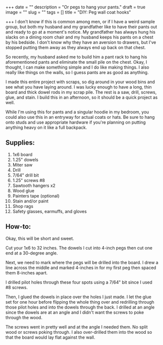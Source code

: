 +++
date = ""
description = "Or pegs to hang your pants."
draft = true
image = ""
slug = ""
tags = []
title = "DIY: Peg wall coat hooks"

+++
I don't know if this is common among men, or if I have a weird sample group, but both my husband and my grandfather like to have their pants out and ready to go at a moment's notice. My grandfather has always hung his slacks on a dining room chair and my husband keeps his pants on a chest by his bedside. I don't know why they have an aversion to drawers, but I've stopped putting them away as they always end up back on that chest.

So recently, my husband asked me to build him a pant rack to hang his aforementioned pants and eliminate the small pile on the chest. Okay, I thought, I can make something simple and I do like making things. I also really like things on the walls, so I guess pants are as good as anything.

I made this entire project with scraps, so dig around in your wood bins and see what you have laying around. I was lucky enough to have a long, thin board and thick dowel rods in my scrap pile. The rest is a saw, drill, screws, glue, and stain. I build this in an afternoon, so it should be a quick project as well.

While I'm using this for pants and a singular hoodie in my bedroom, you could also use this in an entryway for actual coats or hats. Be sure to hang onto studs and use appropriate hardware if you're planning on putting anything heavy on it like a full backpack.

## Supplies:

 1. 1x6 board
 2. 1.25" dowels
 3. Miter saw
 4. Drill
 5. 7/64" drill bit
 6. 1.25" screws #8
 7. Sawtooth hangers x2
 8. Wood glue
 9. Painters tape (optional)
10. Stain and/or paint
11. Shop rags
12. Safety glasses, earmuffs, and gloves

## How-to:

Okay, this will be short and sweet.

Cut your 1x6 to 32 inches. The dowels I cut into 4-inch pegs then cut one end at a 30-degree angle.

Next, we need to mark where the pegs will be drilled into the board. I drew a line across the middle and marked 4-inches in for my first peg then spaced them 8-inches apart.

I drilled pilot holes through these four spots using a 7/64" bit since I used #8 screws.

Then, I glued the dowels in place over the holes I just made. I let the glue set for one hour before flipping the whole thing over and redrilling through those pilot holes and into the dowels through the back. I drilled at an angle since the dowels are at an angle and I didn't want the screws to poke through the wood.

The screws went in pretty well and at the angle I needed them. No split wood or screws poking through. I also over-drilled them into the wood so that the board would lay flat against the wall.